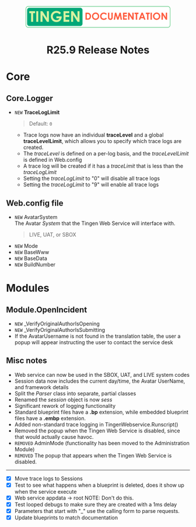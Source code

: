 <!-- u251002 -->

<div align="center">

  <picture>
    <source media="(prefers-color-scheme: dark)" srcset="https://github.com/spectrum-health-systems/tingen-projects/blob/main/logos/tngndocs-dark-400x63.png">
    <source media="(prefers-color-scheme: light)" srcset="https://github.com/spectrum-health-systems/tingen-projects/blob/main/logos/tngndocs-light-400x63.png">
    <img alt="Fallback image description" src="https://github.com/spectrum-health-systems/tingen-projects/blob/main/logos/tngndocs-light-400x63.png">
  </picture>
  <h1>
    R25.9 Release Notes
  </h1>

</div>

# Core

## Core.Logger

* `NEW` **TraceLogLimit**
  > Default: `0`
  * Trace logs now have an individual **traceLevel** and a global **traceLevelLimit**, which allows you to specify which trace logs are created.
  * The *traceLevel* is defined on a per-log basis, and the *traceLevelLimit* is defined in Web.config
  * A trace log will be created if it has a *traceLimit* that is less than the *traceLogLimit*
  * Setting the *traceLogLimit* to "0" will disable all trace logs
  * Setting the *traceLogLimit* to "9" will enable all trace logs

## Web.config file

* `NEW` AvatarSystem  
  The Avatar *System* that the Tingen Web Service will interface with.
  > LIVE, UAT, or SBOX
* `NEW` Mode
* `NEW` BaseWww
* `NEW` BaseData
* `NEW` BuildNumber

# Modules

## Module.OpenIncident

* `NEW` _VerifyOriginalAuthorIsOpening
* `NEW` _VerifyOriginalAuthorIsSubmitting
* If the AvatarUsername is not found in the translation table, the user a popup will appear instructing the user to contact the service desk





## Misc notes

* Web service can now be used in the SBOX, UAT, and LIVE system codes
* Session data now includes the current day/time, the Avatar UserName, and framework details
* Split the *Parser* class into separate, partial classes
* Renamed the *session* object is now *sess*
* Significant rework of logging functionality
* Standard blueprint files have a **.bp** extension, while embedded blueprint files have a **.embp** extension.
* Added non-standard trace logging in TingenWebservice.Runscript()
* Removed the popup when the Tingen Web Service is disabled, since that would actually cause havoc. 
* `REMOVED` AdminMode (functionality has been moved to the Administration Module)
* `REMOVED` The popup that appears when the Tingen Web Service is disabled.

***


* [X] Move trace logs to Sessions
* [X] Test to see what happens when a blueprint is deleted, does it show up when the service execute
* [X] Web service appdata -> root NOTE: Don't do this.
* [X] Test looped debugs to make sure they are created with a 1ms delay
* [X] Parameters that start with "_" use the calling form to parse requests.
* [X] Update blueprints to match documentation
